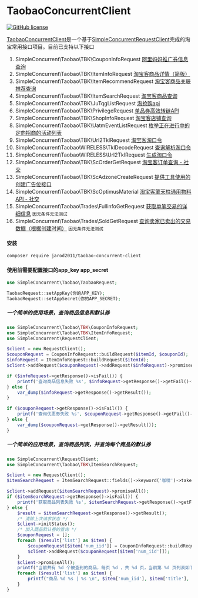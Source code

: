 TaobaoConcurrentClient
============
[![GitHub license](https://img.shields.io/github/license/jarod2011/TaobaoConcurrentClient.svg)](https://github.com/jarod2011/TaobaoConcurrentClient/blob/master/LICENSE)

[TaobaoConcurrentClient](https://packagist.org/packages/jarod2011/taobao-concurrent-client)是一个基于[SimpleConcurrentRequestClient](https://github.com/jarod2011/SimpleConcurrentRequestClient)完成的淘宝常用接口项目。目前已支持以下接口

1. SimpleConcurrent\Taobao\TBK\CouponInfoRequest [阿里妈妈推广券信息查询](http://open.taobao.com/api.htm?docId=31106&docType=2)
2. SimpleConcurrent\Taobao\TBK\ItemInfoRequest [淘宝客商品详情（简版）](http://open.taobao.com/api.htm?docId=24518&docType=2)
3. SimpleConcurrent\Taobao\TBK\ItemRecommendRequest [淘宝客商品关联推荐查询](http://open.taobao.com/api.htm?spm=a219a.7386797.0.0.ybRDkn&source=search&docId=24517&docType=2)
4. SimpleConcurrent\Taobao\TBK\ItemSearchRequest [淘宝客商品查询](http://open.taobao.com/api.htm?docId=24515&docType=2&source=search)
5. SimpleConcurrent\Taobao\TBK\JuTqgListRequest [淘抢购api](http://open.taobao.com/api.htm?spm=a219a.7386797.0.0.2d912cbf8dif1B&source=search&docId=27543&docType=2)
6. SimpleConcurrent\Taobao\TBK\PrivilegeRequest [单品券高效转链API](http://open.taobao.com/api.htm?docId=28625&docType=2)
7. SimpleConcurrent\Taobao\TBK\ShopInfoRequest [淘宝客店铺查询](http://open.taobao.com/api.htm?source=search&docId=24521&docType=2)
8. SimpleConcurrent\Taobao\TBK\UatmEventListRequest [枚举正在进行中的定向招商的活动列表](http://open.taobao.com/api.htm?docId=26449&docType=2&source=search)
9. SimpleConcurrent\Taobao\TBK\Url2TklRequest [淘宝客淘口令](http://open.taobao.com/api.htm?source=search&docId=31127&docType=2)
10. SimpleConcurrent\Taobao\WIRELESS\TklDecodeRequest [查询解析淘口令](http://open.taobao.com/api.htm?source=search&docId=32461&docType=2)
11. SimpleConcurrent\Taobao\WIRELESS\Url2TklRequest [生成淘口令](http://open.taobao.com/api.htm?spm=a219a.7386797.0.0.ecea2cbftl06Z3&source=search&docId=26520&docType=2)
12. SimpleConcurrent\Taobao\TBK\ScOrderGetRequest [淘宝客订单查询 - 社交](http://open.taobao.com/api.htm?docId=38078&docType=2&scopeId=14814)
13. SimpleConcurrent\Taobao\TBK\ScAdzoneCreateRequest [提供工具使用的创建广告位接口](http://open.taobao.com/api.htm?docId=34751&docType=2&scopeId=13878)
14. SimpleConcurrent\Taobao\TBK\ScOptimusMaterial [淘宝客擎天柱通用物料API - 社交](http://open.taobao.com/api.htm?docId=37884&docType=2)
15. SimpleConcurrent\Taobao\Trades\FullinfoGetRequest [获取单笔交易的详细信息](https://open.taobao.com/api.htm?docId=54&docType=2) `因无条件无法测试`
16. SimpleConcurrent\Taobao\Trades\SoldGetRequest [查询卖家已卖出的交易数据（根据创建时间）](https://open.taobao.com/api.htm?docId=46&docType=2) `因无条件无法测试`

#### 安装
```bash
composer require jarod2011/taobao-concurrent-client
```

#### 使用前需要配置接口的app_key app_secret
```php
use SimpleConcurrent\Taobao\TaobaoRequest;

TaobaoRequest::setAppKey(你的APP_KEY);
TaobaoRequest::setAppSecret(你的APP_SECRET);
```
##### 一个简单的使用场景，查询商品信息和默认券
```php
use SimpleConcurrent\Taobao\TBK\CouponInfoRequest;
use SimpleConcurrent\Taobao\TBK\ItemInfoRequest;
use SimpleConcurrent\RequestClient;

$client = new RequestClient();
$couponRequest = CouponInfoRequest::buildRequest($itemId, $couponId);
$infoRequest = ItemInfoRequest::buildRequest($itemId);
$client->addRequest($couponRequest)->addRequest($infoRequest)->promiseAll();

if ($infoRequest->getResponse()->isFail()) {
	printf('查询商品信息失败 %s', $infoRequest->getResponse()->getFail()->getMessage());
} else {
	var_dump($infoRequest->getResponse()->getResult());
}

if ($couponRequest->getResponse()->isFail()) {
	printf('查询优惠券失败 %s', $couponRequest->getResponse()->getFail()->getMessage());
} else {
	var_dump($couponRequest->getResponse()->getResult());
}
```

##### 一个简单的应用场景，查询商品列表，并查询每个商品的默认券
```php
use SimpleConcurrent\RequestClient;
use SimpleConcurrent\Taobao\TBK\ItemSearchRequest;

$client = new RequestClient();
$itemSearchRequest = ItemSearchRequest::fields()->keyword('咖啡')->take(5)->nowpage(2)->onlyTmall()->sortByCommissionRate();

$client->addRequest($itemSearchRequest)->promiseAll();
if ($itemSearchRequest->getResponse()->isFail()) {
    printf('获取商品列表失败 %s', $itemSearchRequest->getResponse()->getFail()->getMessage());
} else {
    $result = $itemSearchRequest->getResponse()->getResult();
    /* 清除上次请求状态 */
    $client->initStatus();
    /* 加入商品默认券的查询 */
    $couponRequest = [];
    foreach ($result['list'] as $item) {
        $couponRequest[$item['num_iid']] = CouponInfoRequest::buildRequest($item['num_iid']);
        $client->addRequest($couponRequest[$item['num_iid']]);
    }
    $client->promiseAll();
    printf("当前共有 %d 个被查到的商品，每页 %d ，共 %d 页，当前第 %d 页列表如下：\n", $result['total'], $result['perpage'], $result['maxpage'], $result['nowpage']);
    foreach ($result['list'] as $item) {
        printf("商品 %d %s | %s \n", $item['num_iid'], $item['title'], ! $couponRequest[$item['num_iid']]->getResponse()->isFail() ? '有券' : '无券');
    }
}
```

